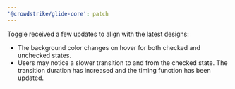 ```yaml
---
'@crowdstrike/glide-core': patch
---
```


Toggle received a few updates to align with the latest designs:

- The background color changes on hover for both checked and unchecked states.
- Users may notice a slower transition to and from the checked state. The transition duration has increased and the timing function has been updated.
